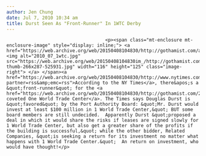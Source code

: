 ```yaml
---
author: Jen Chung
date: Jul 7, 2010 10:34 am
title: Durst Seen As "Front-Runner" In 1WTC Derby
---
```


	
										<p><span class="mt-enclosure mt-enclosure-image" style="display: inline;"> <a href="https://web.archive.org/web/20150408104830/http://gothamist.com/attachments/jen/2010_07_1wtc.jpg"> <img alt="2010_07_1wtc.jpg" src="https://web.archive.org/web/20150408104830im_/http://gothamist.com/assets_c/2010/07/2010_07_1wtc-thumb-266x287-525931.jpg" width="116" height="125" class="image-right"> </a> </span><a href="https://web.archive.org/web/20150408104830/http://www.nytimes.com/2010/07/07/nyregion/07durst.html?partner=rss&amp;emc=rss">According to the NY Times</a>, there&apos;s a &quot;front-runner&quot; for the <a href="https://web.archive.org/web/20150408104830/http://gothamist.com/2010/04/24/freedom_tower_now_coveted_by_real_e.php">suddenly coveted One World Trade Center</a>. The Times says Douglas Durst is &quot;favored&quot; by the Port Authority Board: &quot;Mr. Durst would invest at least $100 million in 1 World Trade Center,&quot; BUT some board members are still undecided.  Apparently Durst &quot;proposed a deal in which it would share the risks if leases are signed slowly for 1 World Trade Center, but also get a greater share of the profits if the building is successful,&quot; while the other bidder, Related Companies, &quot;is seeking a return for its investment no matter what happens with 1 World Trade Center.&quot;  An return on investment, who would have thought!</p>					
										
									
				